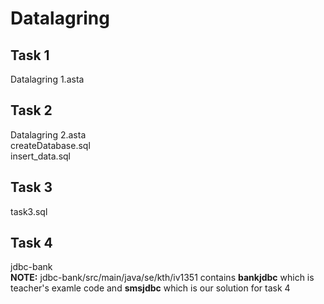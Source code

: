 # Datalagring

## Task 1

Datalagring 1.asta

## Task 2

Datalagring 2.asta  
createDatabase.sql  
insert_data.sql

## Task 3

task3.sql

## Task 4

jdbc-bank  
**NOTE:** jdbc-bank/src/main/java/se/kth/iv1351 contains **bankjdbc** which is teacher's examle code and **smsjdbc** which is our solution for task 4
